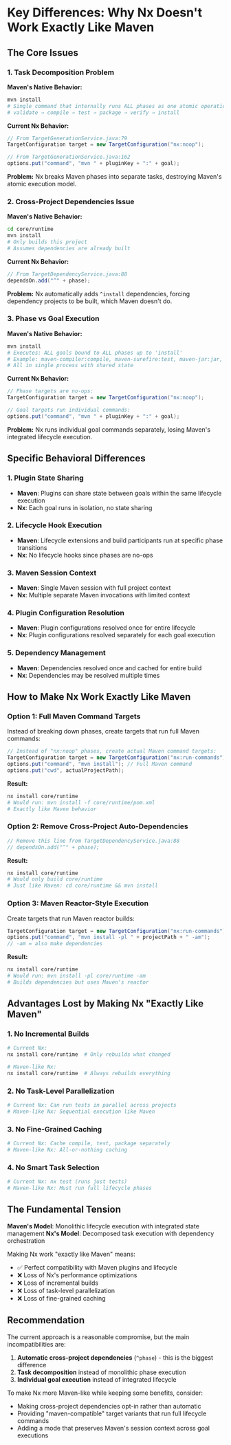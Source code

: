 # Key Differences: Why Nx Doesn't Work Exactly Like Maven

## The Core Issues

### 1. **Task Decomposition Problem**

**Maven's Native Behavior:**
```bash
mvn install
# Single command that internally runs ALL phases as one atomic operation
# validate → compile → test → package → verify → install
```

**Current Nx Behavior:**
```java
// From TargetGenerationService.java:79
TargetConfiguration target = new TargetConfiguration("nx:noop");

// From TargetGenerationService.java:162  
options.put("command", "mvn " + pluginKey + ":" + goal);
```

**Problem:** Nx breaks Maven phases into separate tasks, destroying Maven's atomic execution model.

### 2. **Cross-Project Dependencies Issue**

**Maven's Native Behavior:**
```bash
cd core/runtime
mvn install
# Only builds this project
# Assumes dependencies are already built
```

**Current Nx Behavior:**
```java
// From TargetDependencyService.java:88
dependsOn.add("^" + phase);
```

**Problem:** Nx automatically adds `^install` dependencies, forcing dependency projects to be built, which Maven doesn't do.

### 3. **Phase vs Goal Execution**

**Maven's Native Behavior:**
```bash
mvn install
# Executes: ALL goals bound to ALL phases up to 'install'
# Example: maven-compiler:compile, maven-surefire:test, maven-jar:jar, maven-install:install
# All in single process with shared state
```

**Current Nx Behavior:**
```java
// Phase targets are no-ops:
TargetConfiguration target = new TargetConfiguration("nx:noop");

// Goal targets run individual commands:
options.put("command", "mvn " + pluginKey + ":" + goal);
```

**Problem:** Nx runs individual goal commands separately, losing Maven's integrated lifecycle execution.

## Specific Behavioral Differences

### 1. **Plugin State Sharing**
- **Maven**: Plugins can share state between goals within the same lifecycle execution
- **Nx**: Each goal runs in isolation, no state sharing

### 2. **Lifecycle Hook Execution**
- **Maven**: Lifecycle extensions and build participants run at specific phase transitions
- **Nx**: No lifecycle hooks since phases are no-ops

### 3. **Maven Session Context**
- **Maven**: Single Maven session with full project context
- **Nx**: Multiple separate Maven invocations with limited context

### 4. **Plugin Configuration Resolution**
- **Maven**: Plugin configurations resolved once for entire lifecycle
- **Nx**: Plugin configurations resolved separately for each goal execution

### 5. **Dependency Management**
- **Maven**: Dependencies resolved once and cached for entire build
- **Nx**: Dependencies may be resolved multiple times

## How to Make Nx Work Exactly Like Maven

### Option 1: **Full Maven Command Targets**

Instead of breaking down phases, create targets that run full Maven commands:

```java
// Instead of "nx:noop" phases, create actual Maven command targets:
TargetConfiguration target = new TargetConfiguration("nx:run-commands");
options.put("command", "mvn install"); // Full Maven command
options.put("cwd", actualProjectPath);
```

**Result:**
```bash
nx install core/runtime
# Would run: mvn install -f core/runtime/pom.xml
# Exactly like Maven behavior
```

### Option 2: **Remove Cross-Project Auto-Dependencies**

```java
// Remove this line from TargetDependencyService.java:88
// dependsOn.add("^" + phase);
```

**Result:**
```bash
nx install core/runtime
# Would only build core/runtime
# Just like Maven: cd core/runtime && mvn install
```

### Option 3: **Maven Reactor-Style Execution**

Create targets that run Maven reactor builds:

```java
TargetConfiguration target = new TargetConfiguration("nx:run-commands");
options.put("command", "mvn install -pl " + projectPath + " -am");
// -am = also make dependencies
```

**Result:**
```bash
nx install core/runtime  
# Would run: mvn install -pl core/runtime -am
# Builds dependencies but uses Maven's reactor
```

## Advantages Lost by Making Nx "Exactly Like Maven"

### 1. **No Incremental Builds**
```bash
# Current Nx:
nx install core/runtime  # Only rebuilds what changed

# Maven-like Nx:  
nx install core/runtime  # Always rebuilds everything
```

### 2. **No Task-Level Parallelization**
```bash
# Current Nx: Can run tests in parallel across projects
# Maven-like Nx: Sequential execution like Maven
```

### 3. **No Fine-Grained Caching**
```bash
# Current Nx: Cache compile, test, package separately
# Maven-like Nx: All-or-nothing caching
```

### 4. **No Smart Task Selection**
```bash
# Current Nx: nx test (runs just tests)
# Maven-like Nx: Must run full lifecycle phases
```

## The Fundamental Tension

**Maven's Model**: Monolithic lifecycle execution with integrated state management
**Nx's Model**: Decomposed task execution with dependency orchestration

Making Nx work "exactly like Maven" means:
- ✅ Perfect compatibility with Maven plugins and lifecycle
- ❌ Loss of Nx's performance optimizations
- ❌ Loss of incremental builds
- ❌ Loss of task-level parallelization
- ❌ Loss of fine-grained caching

## Recommendation

The current approach is a reasonable compromise, but the main incompatibilities are:

1. **Automatic cross-project dependencies** (`^phase`) - this is the biggest difference
2. **Task decomposition** instead of monolithic phase execution
3. **Individual goal execution** instead of integrated lifecycle

To make Nx more Maven-like while keeping some benefits, consider:
- Making cross-project dependencies opt-in rather than automatic
- Providing "maven-compatible" target variants that run full lifecycle commands
- Adding a mode that preserves Maven's session context across goal executions